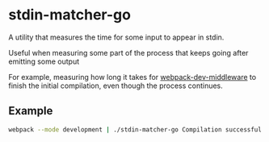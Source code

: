 # stdin-matcher-go

A utility that measures the time for some input to appear in stdin.

Useful when measuring some part of the process that keeps going after emitting some output

For example, measuring how long it takes for [webpack-dev-middleware](https://github.com/webpack/webpack-dev-middleware)
to finish the initial compilation, even though the process continues. 

## Example

```sh
webpack --mode development | ./stdin-matcher-go Compilation successful
```

